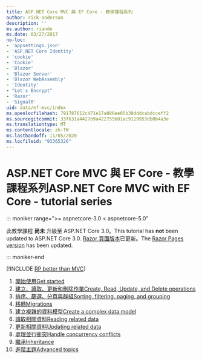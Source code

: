 ```yaml
---
title: ASP.NET Core MVC 與 EF Core - 教學課程系列
author: rick-anderson
description: ''
ms.author: riande
ms.date: 03/27/2017
no-loc:
- 'appsettings.json'
- 'ASP.NET Core Identity'
- 'cookie'
- 'Cookie'
- 'Blazor'
- 'Blazor Server'
- 'Blazor WebAssembly'
- 'Identity'
- "Let's Encrypt"
- 'Razor'
- 'SignalR'
uid: data/ef-mvc/index
ms.openlocfilehash: 791787612c471e17a886ee05b38dddcabdcceff2
ms.sourcegitcommit: 33f631a4427b9a422755601ac9119953db0b4a3e
ms.translationtype: MT
ms.contentlocale: zh-TW
ms.lasthandoff: 11/05/2020
ms.locfileid: "93365326"
---
```

# <a name="aspnet-core-mvc-with-ef-core---tutorial-series"></a><span data-ttu-id="e9a44-102">ASP.NET Core MVC 與 EF Core - 教學課程系列</span><span class="sxs-lookup"><span data-stu-id="e9a44-102">ASP.NET Core MVC with EF Core - tutorial series</span></span>

::: moniker range=">= aspnetcore-3.0 < aspnetcore-5.0"

<span data-ttu-id="e9a44-103">此教學課程 **尚未** 升級至 ASP.NET Core 3.0。</span><span class="sxs-lookup"><span data-stu-id="e9a44-103">This tutorial has **not** been updated to ASP.NET Core 3.0.</span></span> <span data-ttu-id="e9a44-104">[ Razor 頁面版本](xref:data/ef-rp/intro)已更新。</span><span class="sxs-lookup"><span data-stu-id="e9a44-104">The [Razor Pages version](xref:data/ef-rp/intro) has been updated.</span></span>

::: moniker-end

[!INCLUDE [RP better than MVC](../../includes/RP-EF/rp-over-mvc.md)]

1. [<span data-ttu-id="e9a44-105">開始使用</span><span class="sxs-lookup"><span data-stu-id="e9a44-105">Get started</span></span>](xref:data/ef-mvc/intro)
1. [<span data-ttu-id="e9a44-106">建立、讀取、更新和刪除作業</span><span class="sxs-lookup"><span data-stu-id="e9a44-106">Create, Read, Update, and Delete operations</span></span>](xref:data/ef-mvc/crud)
1. [<span data-ttu-id="e9a44-107">排序、篩選、分頁與群組</span><span class="sxs-lookup"><span data-stu-id="e9a44-107">Sorting, filtering, paging, and grouping</span></span>](xref:data/ef-mvc/sort-filter-page)
1. [<span data-ttu-id="e9a44-108">移轉</span><span class="sxs-lookup"><span data-stu-id="e9a44-108">Migrations</span></span>](xref:data/ef-mvc/migrations)
1. [<span data-ttu-id="e9a44-109">建立複雜的資料模型</span><span class="sxs-lookup"><span data-stu-id="e9a44-109">Create a complex data model</span></span>](xref:data/ef-mvc/complex-data-model)
1. [<span data-ttu-id="e9a44-110">讀取相關資料</span><span class="sxs-lookup"><span data-stu-id="e9a44-110">Reading related data</span></span>](xref:data/ef-mvc/read-related-data)
1. [<span data-ttu-id="e9a44-111">更新相關資料</span><span class="sxs-lookup"><span data-stu-id="e9a44-111">Updating related data</span></span>](xref:data/ef-mvc/update-related-data)
1. [<span data-ttu-id="e9a44-112">處理並行衝突</span><span class="sxs-lookup"><span data-stu-id="e9a44-112">Handle concurrency conflicts</span></span>](xref:data/ef-mvc/concurrency)
1. [<span data-ttu-id="e9a44-113">繼承</span><span class="sxs-lookup"><span data-stu-id="e9a44-113">Inheritance</span></span>](xref:data/ef-mvc/inheritance)
1. [<span data-ttu-id="e9a44-114">進階主題</span><span class="sxs-lookup"><span data-stu-id="e9a44-114">Advanced topics</span></span>](xref:data/ef-mvc/advanced)
